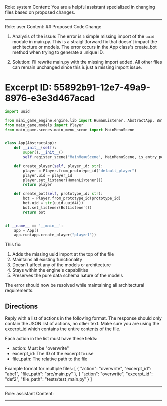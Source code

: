 Role: system
Content: You are a helpful assistant specialized in changing files based on proposed changes.
__________________
Role: user
Content: ## Proposed Code Change
1. Analysis of the issue:
The error is a simple missing import of the `uuid` module in main.py. This is a straightforward fix that doesn't impact the architecture or models. The error occurs in the App class's create_bot method when trying to generate a unique ID.

2. Solution:
I'll rewrite main.py with the missing import added. All other files can remain unchanged since this is just a missing import issue.

# Excerpt ID: 55892b91-12e7-49a9-8976-e3e3d467acad
```python main_game/main.py
import uuid

from mini_game_engine.engine.lib import HumanListener, AbstractApp, BotListener
from main_game.models import Player
from main_game.scenes.main_menu_scene import MainMenuScene


class App(AbstractApp):
    def __init__(self):
        super().__init__()
        self.register_scene("MainMenuScene", MainMenuScene, is_entry_point=True)

    def create_player(self, player_id: str):
        player = Player.from_prototype_id("default_player")
        player.uid = player_id
        player.set_listener(HumanListener())
        return player

    def create_bot(self, prototype_id: str):
        bot = Player.from_prototype_id(prototype_id)
        bot.uid = str(uuid.uuid4())
        bot.set_listener(BotListener())
        return bot


if __name__ == '__main__':
    app = App()
    app.run(app.create_player("player1"))
```

This fix:
1. Adds the missing uuid import at the top of the file
2. Maintains all existing functionality
3. Doesn't affect any of the models or architecture
4. Stays within the engine's capabilities
5. Preserves the pure data schema nature of the models

The error should now be resolved while maintaining all architectural requirements.

## Directions
Reply with a list of actions in the following format. The response should only contain the JSON list of actions, no other text.
Make sure you are using the excerpt_id which contains the entire contents of the file.

Each action in the list must have these fields:
- action: Must be "overwrite"
- excerpt_id: The ID of the excerpt to use
- file_path: The relative path to the file

Example format for multiple files:
[
    {
        "action": "overwrite",
        "excerpt_id": "abc1",
        "file_path": "src/main.py"
    },
    {
        "action": "overwrite",
        "excerpt_id": "def2",
        "file_path": "tests/test_main.py"
    }
]
__________________
Role: assistant
Content: 
__________________
